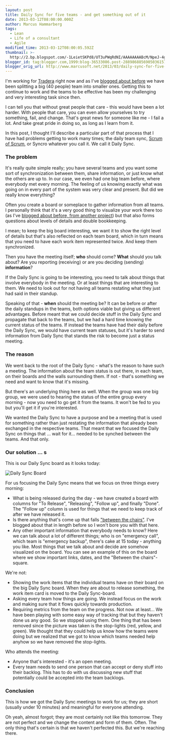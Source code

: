 ```yaml
---
layout: post
title: Daily Sync for five teams - and get something out of it
date: 2013-03-12T08:00:00.000Z
author: Marcus Hammarberg
tags:
  - Lean
  - Life of a consultant
  - Agile
modified_time: 2013-03-12T08:00:05.592Z
thumbnail: >-
  http://2.bp.blogspot.com/-1LeietSKPd8/UT3uPWqRdNI/AAAAAAAABcM/NpeJ-4g27BM/s72-c/Screen+Shot+2013-03-11+at+15.46.00+.png
blogger_id: tag:blogger.com,1999:blog-36533086.post-2889868856905036157
blogger_orig_url: http://www.marcusoft.net/2013/03/daily-sync-for-five-teams-and-get.html
---
```


I'm working for [Tradera](http://www.tradera.com/) right now and as I've [blogged about before](http://www.marcusoft.net/2013/01/team-marketplace-how-we-splitted-big-40.html) we have been splitting a big (40 people) team into smaller ones. Getting this to continue to work and the teams to be effective has been my challenging and very interesting task since then.

I can tell you that without great people that care - this would have been a lot harder. With people that care, you can even allow yourselves to try something, fail, and change. That's great news for someone like me - I fail a lot. And take great pride in doing so, as long as I learn from it.

In this post, I thought I'll describe a particular part of that process that I have had problems getting to work many times; the daily team sync, [Scrum of Scrum](http://www.scrumalliance.org/articles/46-advice-on-conducting-the-scrum-of-scrums-meeting), or Syncro whatever you call it. We call it Daily Sync.

### The problem

It's really quite simple really; you have several teams and you want some sort of synchronization between them, share information, or just know what the others are up to. In our case, we even had one big team before, where everybody met every morning. The feeling of us knowing exactly what was going on in every part of the system was very clear and present. But did we really know everything?

Often you create a board or someplace to gather information from all teams. I personally think that it's a very good thing to visualize your work there too (as I've [blogged about before, from another project](http://www.marcusoft.net/2011/01/some-boards-in-my-current-project.html)) but that also forms questions about levels of details and double bookkeeping.

I mean; to keep the big board interesting, we want it to show the right level of details but that's also reflected on each team board, which in turn means that you need to have each work item represented twice. And keep them synchronized.

Then you have the meeting itself; **who** should come? **What** should you talk about? Are you reporting (receiving) or are you deciding (sending) **information**?

If the Daily Sync is going to be interesting, you need to talk about things that involve everybody in the meeting. Or at least things that are interesting to them. We need to look out for not having all teams restating what they just had said in their standup.

Speaking of that - **when** should the meeting be? It can be before or after the daily standups in the teams, both options viable but giving us different advantages. Before meant that we could decide stuff in the Daily Sync and propagate that back to the teams, but we had a hard time knowing the current status of the teams. If instead the teams have had their daily before the Daily Sync, we would have current team statuses, but it's harder to send information from Daily Sync that stands the risk to become just a status meeting.  

### The reason

We went back to the root of the Daily Sync - what's the reason to have such a meeting. The information about the team status is out there, in each team, on their boards and the walls surrounding them. If not - that's something we need and want to know that it's missing.

But there's an underlying thing here as well. When the group was one big group, we were used to hearing the status of the entire group every morning - now you need to go get it from the teams. It won't be fed to you but you'll get it if you're interested.

We wanted the Daily Sync to have a purpose and be a meeting that is used for something rather than just restating the information that already been exchanged in the respective teams. That meant that we focused the Daily Sync on things that ... wait for it... needed to be synched between the teams. And that only.

### Our solution ... s

This is our Daily Sync board as it looks today:

![Daily Sync Board](http://2.bp.blogspot.com/-1LeietSKPd8/UT3uPWqRdNI/AAAAAAAABcM/NpeJ-4g27BM/s400/Screen+Shot+2013-03-11+at+15.46.00+.png)

For us focusing the Daily Sync means that we focus on three things every morning:

- What is being released during the day - we have created a board with columns for "To Release", "Releasing", "Follow up", and finally "Done". The "Follow up" column is used for things that we need to keep track of after we have released it.
- Is there anything that's come up that falls ["between the chairs"](http://www.marcusoft.net/2013/03/between-chairs-management-and-thoughts.html). I've blogged about that in length before so I won't bore you with that here.  
- Any other important information that everybody needs to know? Here we can talk about a lot of different things; who is on "emergency call", which team is "emergency backup", there's cake at 15 today - anything you like. Most things that we talk about and decide are somehow visualized on the board. You can see an example of this on the board where we show important links, dates, and the "Between the chairs"-square.

We're not:

- Showing the work items that the individual teams have on their board on the big Daily Sync board. When they are about to release something, the work item card is moved to the Daily Sync-board.
- Asking every team how things are going. We instead focus on the work and making sure that it flows quickly towards production.
- Requiring metrics from the team on the progress. Not now at least... We have been playing with some easy way of tracking that but they haven't done us any good. So we stopped using them. One thing that has been removed since the picture was taken is the stop-lights (red, yellow, and green). We thought that they could help us know how the teams were doing but we realized that we got to know which teams needed help anyhow so we have removed the stop-lights.

Who attends the meeting:

- Anyone that's interested - it's an open meeting.
- Every team needs to send one person that can accept or deny stuff into their backlog. This has to do with us discussing new stuff that potentially could be accepted into the team backlogs.

### Conclusion

This is how we got the Daily Sync meetings to work for us; they are short (usually under 10 minutes) and meaningful for everyone attending.

Oh yeah, almost forgot; they are most certainly not like this tomorrow. They are not perfect and we change the content and form of them. Often. The only thing that's certain is that we haven't perfected this. But we're reaching there.

